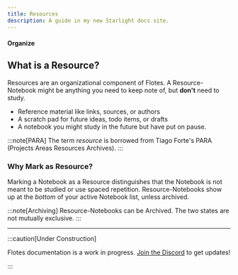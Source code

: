```yaml
---
title: Resources
description: A guide in my new Starlight docs site.
---
```



#### <div class="info-badge">Organize</div>

## What is a Resource? 

Resources are an organizational component of Flotes. A Resource-Notebook might be anything you need to keep note of, but **don't** need to study.
- Reference material like links, sources, or authors
- A scratch pad for future ideas, todo items, or drafts
- A notebook you might study in the future but have put on pause.

:::note[PARA]
The term *resource* is borrowed from Tiago Forte's PARA (Projects Areas Resources Archives).
:::

### Why Mark as Resource?

Marking a Notebook as a Resource distinguishes that the Notebook is not meant to be studied or use spaced repetition. Resource-Notebooks show up at the *bottom* of your active Notebook list, unless archived. 

:::note[Archiving]
Resource-Notebooks can be Archived. The two states are not mutually exclusive.
:::

---

:::caution[Under Construction]

Flotes documentation is a work in progress. 
[Join the Discord](https://discord.com/invite/qKaKeGT8sZ) to get updates!

:::
